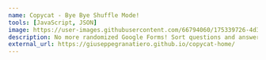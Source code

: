 ```yaml
---
name: Copycat - Bye Bye Shuffle Mode!
tools: [JavaScript, JSON]
image: https://user-images.githubusercontent.com/66794060/175339726-4d37b954-dc20-4cd7-b793-0d4e5e291288.png
description: No more randomized Google Forms! Sort questions and answers lexicographically. Connect with your friends and cheating turns to be easy as pie.
external_url: https://giuseppegranatiero.github.io/copycat-home/
---
```

